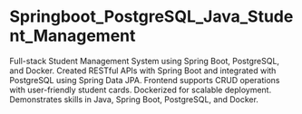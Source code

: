 # Springboot_PostgreSQL_Java_Student_Management
Full-stack Student Management System using Spring Boot, PostgreSQL, and Docker. Created RESTful APIs with Spring Boot and integrated with PostgreSQL using Spring Data JPA. Frontend supports CRUD operations with user-friendly student cards. Dockerized for scalable deployment. Demonstrates skills in Java, Spring Boot, PostgreSQL, and Docker.

